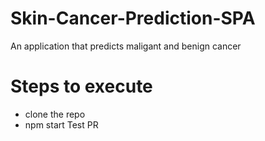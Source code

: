 # Skin-Cancer-Prediction-SPA
An application that predicts maligant and benign cancer

# Steps to execute
+ clone the repo
+ npm start
Test PR
